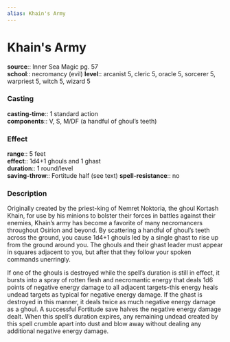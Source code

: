 ```yaml
---
alias: Khain's Army
---
```


# Khain's Army 

**source**:: Inner Sea Magic pg. 57  
**school**:: necromancy (evil)
**level**:: arcanist 5, cleric 5, oracle 5, sorcerer 5, warpriest 5, witch 5, wizard 5

### Casting 

**casting-time**:: 1 standard action  
**components**:: V, S, M/DF (a handful of ghoul’s teeth)

### Effect 

**range**:: 5 feet  
**effect**:: 1d4+1 ghouls and 1 ghast  
**duration**:: 1 round/level  
**saving-throw**:: Fortitude half (see text)
**spell-resistance**:: no

### Description 

Originally created by the priest-king of Nemret Noktoria, the ghoul Kortash Khain, for use by his minions to bolster their forces in battles against their enemies, Khain’s army has become a favorite of many necromancers throughout Osirion and beyond. By scattering a handful of ghoul’s teeth across the ground, you cause 1d4+1 ghouls led by a single ghast to rise up from the ground around you. The ghouls and their ghast leader must appear in squares adjacent to you, but after that they follow your spoken commands unerringly.  
  
If one of the ghouls is destroyed while the spell’s duration is still in effect, it bursts into a spray of rotten flesh and necromantic energy that deals 1d6 points of negative energy damage to all adjacent targets-this energy heals undead targets as typical for negative energy damage. If the ghast is destroyed in this manner, it deals twice as much negative energy damage as a ghoul. A successful Fortitude save halves the negative energy damage dealt. When this spell’s duration expires, any remaining undead created by this spell crumble apart into dust and blow away without dealing any additional negative energy damage.
